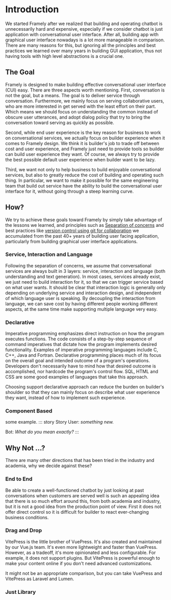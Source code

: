 # Introduction

We started Framely after we realized that building and operating chatbot is unnecessarily hard and expensive, especially if we consider chatbot is just application with conversational user interface. After all, building app with graphical user interface nowadays is a lot more manageable in comparison. There are many reasons for this, but ignoring all the principles and best practices we learned over many years in building GUI application, thus not having tools with high level abstractions is a crucial one.

## The Goal
Framely is designed to make building effective conversational user interface (CUI) easy. There are three aspects worth mentioning. First, conversation is not the goal, but a means. The goal is to deliver service through conversation. Furthermore, we mainly focus on serving collaborative users, who are more interested in get served with the least effort on their part. Which means we should focus on understanding the common instead of obscure user utterances, and adopt dialog policy that try to bring the conversation toward serving as quickly as possible.

Second, while end user experience is the key reason for business to work on conversational services, we actually focus on builder experience when it comes to Framely design. We think it is builder's job to trade off between cost and user experience, and Framely just need to provide tools so builder can build user experience they want. Of course, we always try to provide the best possible default user experience when builder want to be lazy.

Third, we want not only to help business to build enjoyable conversational services, but also to greatly reduce the cost of building and operating such thing. In particular, we want to make it possible for the same engineering team that build out service have the ability to build the conversational user interface for it, without going through a steep learning curve. 

## How?

We try to achieve these goals toward Framely by simply take advantage of the lessons we learned, and principles such as [Separation of concerns](https://en.wikipedia.org/wiki/Separation_of_concerns) and best practices like [version control using git for collaboration](https://en.wikipedia.org/wiki/Git) we accumulated from the past 40+ years of building user facing application, particularly from building graphical user interface applications.

### Service, Interaction and Language
Following the separation of concerns, we assume that conversational services are always built in 3 layers: service, interaction and language (both understanding and text generation). In most cases, services already exist, we just need to build interaction for it, so that we can trigger service based on what user wants. It should be clear that interaction logic is generally only depending on underlying service and interaction design, and independent of which language user is speaking. By decoupling the interaction from language, we can save cost by having different people working different aspects, at the same time make supporting multiple language very easy.

### Declarative
Imperative programming emphasizes direct instruction on how the program executes functions. The code consists of a step-by-step sequence of command imperatives that dictate how the program implements desired functionality. Examples of imperative programming languages include C, C++, Java and Fortran.
Declarative programming places much of its focus on the overall goal and intended outcome of a program's operations. Developers don't necessarily have to mind how that desired outcome is accomplished, nor hardcode the program's control flow. SQL, HTML and CSS are some good examples of languages that take this approach.

Choosing support declarative approach can reduce the burden on builder's shoulder so that they can mainly focus on describe what user experience they want, instead of how to implement such experience.

### Component Based

some example.
::: story Story
User: *something new.* 

Bot: *What do you mean exactly?*
:::

## Why Not ...?
There are many other directions that has been tried in the industry and academia, why we decide against these?

### End to End
Be able to create a well-functioned chatbot by just looking at past conversations when customers are served well is such an appealing idea that there is so much effort around this, from both academia and industry, but it is not a good idea from the production point of view. First it does not offer direct control so it is difficult for builder to react ever-changing business conditions. 


### Drag and Drop

VitePress is the little brother of VuePress. It's also created and maintained by our Vue.js team. It's even more lightweight and faster than VuePress. However, as a tradeoff, it's more opinionated and less configurable. For example, it does not support plugins. But VitePress is powerful enough to make your content online if you don't need advanced customizations.

It might not be an appropriate comparison, but you can take VuePress and VitePress as Laravel and Lumen.

### Just Library